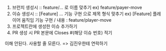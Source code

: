 1) 브런치 생성시 :: feature/...  로 이름 맞추기  ex) feature/payer-move  
2) 이슈 생성시 :: [Feature] ... 기능 구현  으로 제목 형식 맞추기  ex) [Feature] 플레이어 움직임 기능 구현 / 내용 : feature/player-move  
3) 프로젝트란에 생성한 이슈 추가하기  
4) PR 생성 시 PR 본문에  Closes #(해당 이슈 번호)  적기  
  
이해 안된다. 사용할 줄 모른다. => 김진우한테 연락하기

